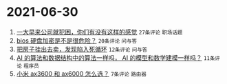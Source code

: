 # 2021-06-30

1. [一大早来公司就犯困，你们有没有这样的感觉](https://www.v2ex.com/t/786593) `27条评论` `职场话题`
1. [bios 硬盘加密是不是很危险？](https://www.v2ex.com/t/786589) `20条评论` `问与答`
1. [把房子挂出去卖，发现陷入死循环](https://www.v2ex.com/t/786601) `12条评论` `问与答`
1. [AI 的算法和数据结构中的算法一样吗， AI 的模型和数学建模一样吗？](https://www.v2ex.com/t/786596) `11条评论` `程序员`
1. [小米 ax3600 和 ax6000 怎么选？](https://www.v2ex.com/t/786595) `7条评论` `路由器`
